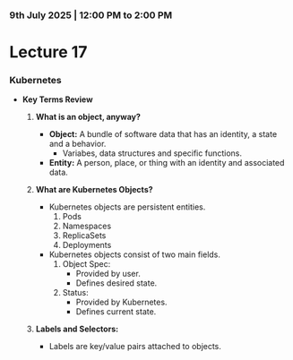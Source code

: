 ### 9th July 2025 | 12:00 PM to 2:00 PM

# Lecture 17

### Kubernetes


- **Key Terms Review**

    1. **What is an object, anyway?**
        + **Object:** A bundle of software data that has an identity, a state and a behavior.
            * Variabes, data structures and specific functions.
        + **Entity:** A person, place, or thing with an identity and associated data.

    2. **What are Kubernetes Objects?**
        + Kubernetes objects are persistent entities.
            1. Pods
            2. Namespaces
            3. ReplicaSets
            4. Deployments
        + Kubernetes objects consist of two main fields.
            1. Object Spec:
                * Provided by user.
                * Defines desired state.
            2. Status:
                * Provided by Kubernetes.
                * Defines current state.

    3. **Labels and Selectors:**
        + Labels are key/value pairs attached to objects.